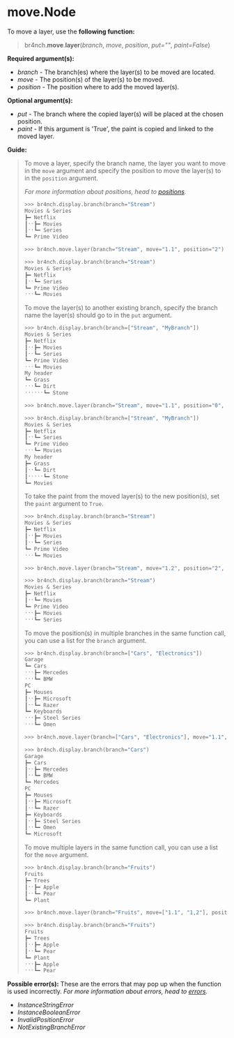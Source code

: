 # move.Node

To move a layer, use the **following function:**

> br4nch.**move**.**layer**(*branch*, *move*, *position*, *put=""*, *paint=False*)

**Required argument(s):**

- *branch* - The branch(es) where the layer(s) to be moved are located.
- *move* - The position(s) of the layer(s) to be moved.
- *position* - The position where to add the moved layer(s).

**Optional argument(s):**

- *put* -  The branch where the copied layer(s) will be placed at the chosen position.
- *paint* - If this argument is 'True', the paint is copied and linked to the moved layer.

**Guide:**

> To move a layer, specify the branch name, the layer you want to move in the `move` argument and specify the position to move the layer(s) to in the `position` argument.
>
> *For more information about positions, head to [positions](../../guides/positions.md).*
>
> ```python
> >>> br4nch.display.branch(branch="Stream")
> Movies & Series
> ┣━ Netflix
> ┃ˑˑ┣━ Movies
> ┃ˑˑ┗━ Series
> ┗━ Prime Video
> 
> >>> br4nch.move.layer(branch="Stream", move="1.1", position="2")
> 
> >>> br4nch.display.branch(branch="Stream")
> Movies & Series
> ┣━ Netflix
> ┃ˑˑ┗━ Series
> ┗━ Prime Video
> ˑˑˑ┗━ Movies
> ```
>
> To move the layer(s) to another existing branch, specify the branch name the layer(s) should go to in the `put` argument.
>
> ```python
> >>> br4nch.display.branch(branch=["Stream", "MyBranch"])
> Movies & Series
> ┣━ Netflix
> ┃ˑˑ┣━ Movies
> ┃ˑˑ┗━ Series
> ┗━ Prime Video
> ˑˑˑ┗━ Movies
> My header
> ┗━ Grass
> ˑˑˑ┗━ Dirt
> ˑˑˑˑˑˑ┗━ Stone
> 
> >>> br4nch.move.layer(branch="Stream", move="1.1", position="0", put="MyBranch")
> 
> >>> br4nch.display.branch(branch=["Stream", "MyBranch"])
> Movies & Series
> ┣━ Netflix
> ┃ˑˑ┗━ Series
> ┗━ Prime Video
> ˑˑˑ┗━ Movies
> My header
> ┣━ Grass
> ┃ˑˑ┗━ Dirt
> ┃ˑˑˑˑˑ┗━ Stone
> ┗━ Movies
> ```
>
> To take the paint from the moved layer(s) to the new position(s), set the `paint` argument to `True`.
>
> ```python
> >>> br4nch.display.branch(branch="Stream")
> Movies & Series
> ┣━ Netflix
> ┃ˑˑ┣━ Movies
> ┃ˑˑ┗━ Series
> ┗━ Prime Video
> ˑˑˑ┗━ Movies
> 
> >>> br4nch.move.layer(branch="Stream", move="1.2", position="2", paint=True)
> 
> >>> br4nch.display.branch(branch="Stream")
> Movies & Series
> ┣━ Netflix
> ┃ˑˑ┗━ Movies
> ┗━ Prime Video
> ˑˑˑ┣━ Movies
> ˑˑˑ┗━ Series
> ```
>
> To move the position(s) in multiple branches in the same function call, you can use a list for the `branch` argument.
>
> ```python
> >>> br4nch.display.branch(branch=["Cars", "Electronics"])
> Garage
> ┗━ Cars
> ˑˑˑ┣━ Mercedes
> ˑˑˑ┗━ BMW
> PC
> ┣━ Mouses
> ┃ˑˑ┣━ Microsoft
> ┃ˑˑ┗━ Razer
> ┗━ Keyboards
> ˑˑˑ┣━ Steel Series
> ˑˑˑ┗━ Omen
> 
> >>> br4nch.move.layer(branch=["Cars", "Electronics"], move="1.1", position="2")
> 
> >>> br4nch.display.branch(branch="Cars")
> Garage
> ┣━ Cars
> ┃ˑˑ┣━ Mercedes
> ┃ˑˑ┗━ BMW
> ┗━ Mercedes
> PC
> ┣━ Mouses
> ┃ˑˑ┣━ Microsoft
> ┃ˑˑ┗━ Razer
> ┣━ Keyboards
> ┃ˑˑ┣━ Steel Series
> ┃ˑˑ┗━ Omen
> ┗━ Microsoft
> ```
>
> To move multiple layers in the same function call, you can use a list for the `move` argument.
>
> ```python
> >>> br4nch.display.branch(branch="Fruits")
> Fruits
> ┣━ Trees
> ┃ˑˑ┣━ Apple
> ┃ˑˑ┗━ Pear
> ┗━ Plant
> 
> >>> br4nch.move.layer(branch="Fruits", move=["1.1", "1,2"], position="2")
> 
> >>> br4nch.display.branch(branch="Fruits")
> Fruits
> ┣━ Trees
> ┃ˑˑ┣━ Apple
> ┃ˑˑ┗━ Pear
> ┗━ Plant
> ˑˑˑ┣━ Apple
> ˑˑˑ┗━ Pear
> ```
>

**Possible error(s):**
These are the errors that may pop up when the function is used incorrectly.
*For more information about errors, head to [errors](../../guides/errors.md).*

- *InstanceStringError*
- *InstanceBooleanError*
- *InvalidPositionError*
- *NotExistingBranchError*
